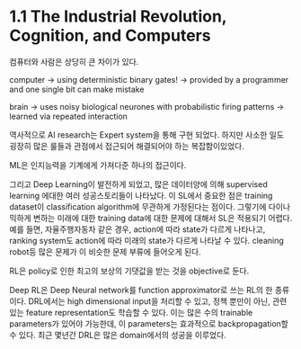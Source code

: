 # 1.1 The Industrial Revolution, Cognition, and Computers

컴퓨터와 사람은 상당히 큰 차이가 있다. 

computer -&gt; using deterministic binary gates! -&gt; provided by a programmer and one single bit can make mistake

brain -&gt; uses noisy biological neurones with probabilistic firing patterns -&gt; learned via repeated interaction

역사적으로 AI research는 Expert system을 통해 구현 되었다. 하지만 사소한 일도 굉장히 많은 룰들과 관점에서 접근되어 해결되어야 하는 복잡함이있었다.

ML은 인지능력을 기계에게 가져다준 하나의 접근이다.

그리고 Deep Learning이 발전하게 되었고, 많은 데이터양에 의해 supervised learning 에대한 여러 성공스토리들이 나타났다. 이 SL에서 중요한 점은 training dataset이 classification algorithm에 무관하게 가정된다는 점이다. 그렇기에 다이나믹하게 변하는 미래에 대한 training data에 대한 문제에 대해서 SL은 적용되기 어렵다. 예를 들면, 자율주행자동차 같은 경우, action에 따라 state가 다르게 나타나고, ranking system도 action에 따라 미래의 state가 다르게 나타날 수 있다. cleaning robot등 많은 문제가 이 비슷한 문제 부류에 들어오게 된다.

RL은 policy로 인한 최고의 보상의 기댓값을 받는 것을 objective로 둔다.

Deep RL은 Deep Neural network를 function approximator로 쓰는 RL의 한 종류이다. DRL에서는 high dimensional input을 처리할 수 있고, 정책 뿐만이 아닌, 관련있는 feature representation도 학습할 수 있다. 이는 많은 수의 trainable parameters가 있어야 가능한데, 이 parameters는 효과적으로 backpropagation할 수 있다. 최근 몇년간 DRL은 많은 domain에서의 성공을 이루었다.



